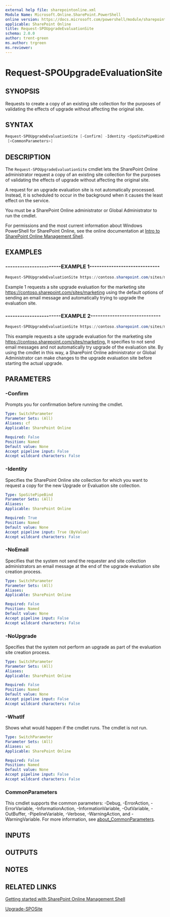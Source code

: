 ```yaml
---
external help file: sharepointonline.xml
Module Name: Microsoft.Online.SharePoint.PowerShell
online version: https://docs.microsoft.com/powershell/module/sharepoint-online/request-spoupgradeevaluationsite
applicable: SharePoint Online
title: Request-SPOUpgradeEvaluationSite
schema: 2.0.0
author: trent-green
ms.author: trgreen
ms.reviewer:
---
```


# Request-SPOUpgradeEvaluationSite

## SYNOPSIS

Requests to create a copy of an existing site collection for the purposes of validating the effects of upgrade without affecting the original site.

## SYNTAX

```powershell
Request-SPOUpgradeEvaluationSite [-Confirm] -Identity <SpoSitePipeBind> [-NoEmail] [-NoUpgrade] [-WhatIf]
 [<CommonParameters>]
```

## DESCRIPTION

The `Request-SPOUpgradeEvaluationSite` cmdlet lets the SharePoint Online administrator request a copy of an existing site collection for the purposes of validating the effects of upgrade without affecting the original site.

A request for an upgrade evaluation site is not automatically processed.
Instead, it is scheduled to occur in the background when it causes the least effect on the service.

You must be a SharePoint Online administrator or Global Administrator to run the cmdlet.

For permissions and the most current information about Windows PowerShell for SharePoint Online, see the online documentation at [Intro to SharePoint Online Management Shell](https://docs.microsoft.com/powershell/sharepoint/sharepoint-online/introduction-sharepoint-online-management-shell?view=sharepoint-ps).

## EXAMPLES

### -----------------------EXAMPLE 1-----------------------------

```powershell
Request-SPOUpgradeEvaluationSite https://contoso.sharepoint.com/sites/marketing
```

Example 1 requests a site upgrade evaluation for the marketing site <https://contoso.sharepoint.com/sites/marketing> using the default options of sending an email message and automatically trying to upgrade the evaluation site.

### -----------------------EXAMPLE 2-----------------------------

```powershell
Request-SPOUpgradeEvaluationSite https://contoso.sharepoint.com/sites/marketing -NoEmail $true -NoUpgrade $true
```

This example requests a site upgrade evaluation for the marketing site <https://contoso.sharepoint.com/sites/marketing.> It specifies to not send email messages and not automatically try upgrade of the evaluation site. By using the cmdlet in this way, a SharePoint Online administrator or Global Administrator can make changes to the upgrade evaluation site before starting the actual upgrade.

## PARAMETERS

### -Confirm

Prompts you for confirmation before running the cmdlet.

```yaml
Type: SwitchParameter
Parameter Sets: (All)
Aliases: cf
Applicable: SharePoint Online

Required: False
Position: Named
Default value: None
Accept pipeline input: False
Accept wildcard characters: False
```

### -Identity

Specifies the SharePoint Online site collection for which you want to request a copy for the new Upgrade or Evaluation site collection.

```yaml
Type: SpoSitePipeBind
Parameter Sets: (All)
Aliases:
Applicable: SharePoint Online

Required: True
Position: Named
Default value: None
Accept pipeline input: True (ByValue)
Accept wildcard characters: False
```

### -NoEmail

Specifies that the system not send the requester and site collection administrators an email message at the end of the upgrade evaluation site creation process.

```yaml
Type: SwitchParameter
Parameter Sets: (All)
Aliases:
Applicable: SharePoint Online

Required: False
Position: Named
Default value: None
Accept pipeline input: False
Accept wildcard characters: False
```

### -NoUpgrade

Specifies that the system not perform an upgrade as part of the evaluation site creation process.

```yaml
Type: SwitchParameter
Parameter Sets: (All)
Aliases:
Applicable: SharePoint Online

Required: False
Position: Named
Default value: None
Accept pipeline input: False
Accept wildcard characters: False
```

### -WhatIf

Shows what would happen if the cmdlet runs.
The cmdlet is not run.

```yaml
Type: SwitchParameter
Parameter Sets: (All)
Aliases: wi
Applicable: SharePoint Online

Required: False
Position: Named
Default value: None
Accept pipeline input: False
Accept wildcard characters: False
```

### CommonParameters

This cmdlet supports the common parameters: -Debug, -ErrorAction, -ErrorVariable, -InformationAction, -InformationVariable, -OutVariable, -OutBuffer, -PipelineVariable, -Verbose, -WarningAction, and -WarningVariable. For more information, see [about_CommonParameters](https://go.microsoft.com/fwlink/?LinkID=113216).

## INPUTS

## OUTPUTS

## NOTES

## RELATED LINKS

[Getting started with SharePoint Online Management Shell](https://docs.microsoft.com/powershell/sharepoint/sharepoint-online/connect-sharepoint-online?view=sharepoint-ps)

[Upgrade-SPOSite](Upgrade-SPOSite.md)
